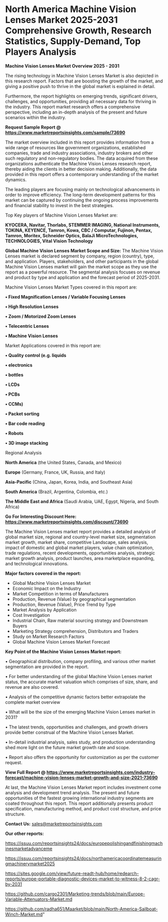 # North America Machine Vision Lenses Market 2025-2031 Comprehensive Growth, Research Statistics, Supply-Demand,  Top Players Analysis

<Strong> Machine Vision Lenses Market Overview 2025 - 2031</strong>

The rising technology in Machine Vision Lenses Market is also depicted in this research report. Factors that are boosting the growth of the market, and giving a positive push to thrive in the global market is explained in detail.

Furthermore, the report highlights on emerging trends, significant drivers, challenges, and opportunities, providing all necessary data for thriving in the industry. This report market research offers a comprehensive perspective, including an in-depth analysis of the present and future scenarios within the industry.

<strong>Request Sample Report @ <a href=https://www.marketreportsinsights.com/sample/73690>https://www.marketreportsinsights.com/sample/73690</a></strong>

The market overview included in this report provides information from a wide range of resources like government organizations, established companies, trade and industry associations, industry brokers and other such regulatory and non-regulatory bodies. The data acquired from these organizations authenticate the Machine Vision Lenses research report, thereby aiding the clients in better decision making. Additionally, the data provided in this report offers a contemporary understanding of the market dynamics.

The leading players are focusing mainly on technological advancements in order to improve efficiency. The long-term development patterns for this market can be captured by continuing the ongoing process improvements and financial stability to invest in the best strategies.

Top Key players of Machine Vision Lenses Market are:

<strong>KYOCERA, Navitar, Thorlabs, STEMMER IMAGING, National Instruments, TOKINA, KEYENCE, Tamron, Kowa, CBC / Computar, Fujinon, Pentax, Tamron, Moritex, Schneider Optics, BalaJi MicroTechnologies, TECHNOLOGIES, Vital Vision Technology</strong>

<strong><b>Global Machine Vision Lenses Market Scope and Size:</b></strong>
The Machine Vision Lenses market is declared segment by company, region (country), type, and application. Players, stakeholders, and other participants in the global Machine Vision Lenses market will gain the market scope as they use the report as a powerful resource. The segmental analysis focuses on revenue and product by type and application and the forecast period of 2025-2031.

Machine Vision Lenses Market Types covered in this report are:

<strong>• Fixed Magnification Lenses / Variable Focusing Lenses

• High Resolution Lenses

• Zoom / Motorized Zoom Lenses

• Telecentric Lenses

• Machine Vision Lenses</strong>

Market Applications covered in this report are:

<strong>• Quality control (e.g. liquids

• electronics

• bottles

• LCDs

• PCBs

• CCMs)

• Packet sorting

• Bar code reading

• Robots

• 3D image stacking</strong> 

Regional Analysis

<strong>North America</strong> (the United States, Canada, and Mexico)

<strong>Europe</strong> (Germany, France, UK, Russia, and Italy)

<strong>Asia-Pacific</strong> (China, Japan, Korea, India, and Southeast Asia)

<strong>South America</strong> (Brazil, Argentina, Colombia, etc.)

<strong>The Middle East and Africa</strong> (Saudi Arabia, UAE, Egypt, Nigeria, and South Africa)

<strong>Go For Interesting Discount Here: <a href=https://www.marketreportsinsights.com/discount/73690>https://www.marketreportsinsights.com/discount/73690</a></strong>

The Machine Vision Lenses market report provides a detailed analysis of global market size, regional and country-level market size, segmentation market growth, market share, competitive Landscape, sales analysis, impact of domestic and global market players, value chain optimization, trade regulations, recent developments, opportunities analysis, strategic market growth analysis, product launches, area marketplace expanding, and technological innovations.

<strong><b>Major factors covered in the report:</b></strong>
<ul>
  <li>Global Machine Vision Lenses Market </li>
  <li>Economic Impact on the Industry</li>
  <li>Market Competition in terms of Manufacturers</li>
  <li>Production, Revenue (Value) by geographical segmentation</li>
  <li>Production, Revenue (Value), Price Trend by Type</li>
  <li>Market Analysis by Application</li>
  <li>Cost Investigation</li>
  <li>Industrial Chain, Raw material sourcing strategy and Downstream Buyers</li>
  <li>Marketing Strategy comprehension, Distributors and Traders</li>
  <li>Study on Market Research Factors</li>
  <li>Global Machine Vision Lenses Market Forecast</li>
</ul>

<strong><b>Key Point of the Machine Vision Lenses Market report:</b></strong>

• Geographical distribution, company profiling, and various other market segmentation are provided in the report.

• For better understanding of the global Machine Vision Lenses market status, the accurate market valuation which comprises of size, share, and revenue are also covered.

• Analysis of the competitive dynamic factors better extrapolate the complete market overview

• What will be the size of the emerging Machine Vision Lenses market in 2031?

• The latest trends, opportunities and challenges, and growth drivers provide better construal of the Machine Vision Lenses Market.

• In-detail industrial analysis, sales study, and production understanding shed more light on the future market growth rate and scope.

• Report also offers the opportunity for customization as per the customer request.

<strong><b>View Full Report @ <a href=https://www.marketreportsinsights.com/industry-forecast/machine-vision-lenses-market-growth-and-size-2021-73690>https://www.marketreportsinsights.com/industry-forecast/machine-vision-lenses-market-growth-and-size-2021-73690</a></b></strong>


At last, the Machine Vision Lenses Market report includes investment come analysis and development trend analysis. The present and future opportunities of the fastest growing international industry segments are coated throughout this report. This report additionally presents product specification, manufacturing method, and product cost structure, and price structure.

<strong>Contact Us:</strong>
sales@marketreportsinsights.com

<strong>Our other reports:</strong>

<a href=https://issuu.com/reportsinsights24/docs/europepolishingandfinishingmachinesmarketadvanceme>https://issuu.com/reportsinsights24/docs/europepolishingandfinishingmachinesmarketadvanceme</a>

<a href=https://issuu.com/reportsinsights24/docs/northamericacoordinatemeasuringmachinerymarket2025>https://issuu.com/reportsinsights24/docs/northamericacoordinatemeasuringmachinerymarket2025</a>

<a href=https://sites.google.com/view/future-readt-hub/home/redearch-reports/europe-portable-diagnostic-devices-market-to-witness-8-2-cagr-by-2031>https://sites.google.com/view/future-readt-hub/home/redearch-reports/europe-portable-diagnostic-devices-market-to-witness-8-2-cagr-by-2031</a>

<a href=https://github.com/cargo2301/Marketing-trends/blob/main/Europe-Variable-Attenuators-Market.md>https://github.com/cargo2301/Marketing-trends/blob/main/Europe-Variable-Attenuators-Market.md</a>

<a href=https://github.com/radha651/Maarket/blob/main/North-America-Sailboat-Winch-Market.md>https://github.com/radha651/Maarket/blob/main/North-America-Sailboat-Winch-Market.md</a>"
